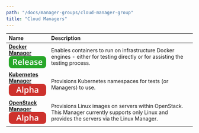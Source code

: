 ```yaml
---
path: "/docs/manager-groups/cloud-manager-group"
title: "Cloud Managers"
---
```


| Name                                                                                                                  | Description                                                                                                                                                                                                                                                                                                                                                                                                                                                                                                                                                                                                                                                                                                                                                                                                                                                                                                                                                                         |
| :-------------------------------------------------------------------------------------------------------------------- | :---------------------------------------------------------------------------------------------------------------------------------------------------------------------------------------------------------------------------------------------------------------------------------------------------------------------------------------------------------------------------------------------------------------------------------------------------------------------------------------------------------------------------------------------------------------------------------------------------------------------------------------------------------------------------------------------------------------------------------------------------------------------------------------------------------------------------------------------------------------------------------------------------------------------------------------------------------------------------------- |
| **[Docker Manager](/docs/managers/docker-manager)**<br> ![release](../../../assets/images/tags/release.svg)                          | Enables containers to run on infrastructure Docker engines - either for testing directly or for assisting the testing process.                                                                                                                                                                                                                                                                                                                                                                                                                                                                                                                                                                                                                                                                                                                                                                                                                                                      |
| **[Kubernetes Manager](/docs/managers/kubernetes-manager)**<br> ![alpha](../../../assets/images/tags/alpha.svg)                      | Provisions Kubernetes namespaces for tests (or Managers) to use.                                                                                                                                                                                                                                                                                                                                                                                                                                                                                                                                                                                                                                                                                                                                                                                                                                                                                                                    |
| **[OpenStack Manager](/docs/managers/open-stack-manager)**<br> ![alpha](../../../assets/images/tags/alpha.svg)                                                            | Provisions Linux images on  servers within OpenStack. This Manager currently supports only Linux and provides the servers via the Linux Manager.